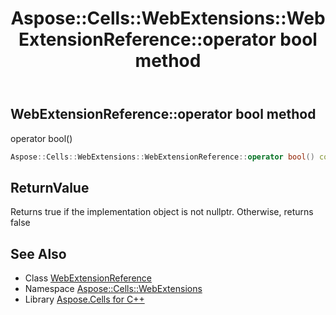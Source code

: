 ﻿---
title: Aspose::Cells::WebExtensions::WebExtensionReference::operator bool method
linktitle: operator bool
second_title: Aspose.Cells for C++ API Reference
description: 'Aspose::Cells::WebExtensions::WebExtensionReference::operator bool method. operator bool() in C++.'
type: docs
weight: 400
url: /cpp/aspose.cells.webextensions/webextensionreference/operator_bool/
---
## WebExtensionReference::operator bool method


operator bool()

```cpp
Aspose::Cells::WebExtensions::WebExtensionReference::operator bool() const
```


## ReturnValue

Returns true if the implementation object is not nullptr. Otherwise, returns false

## See Also

* Class [WebExtensionReference](../)
* Namespace [Aspose::Cells::WebExtensions](../../)
* Library [Aspose.Cells for C++](../../../)
